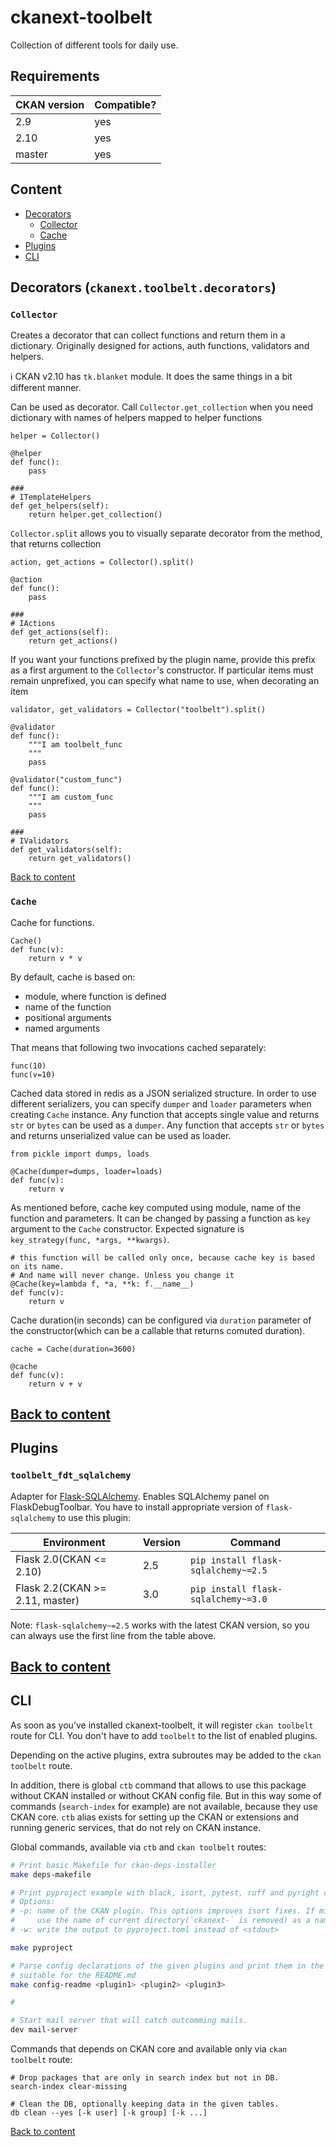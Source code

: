 # ckanext-toolbelt

Collection of different tools for daily use.


## Requirements

| CKAN version | Compatible? |
|--------------|-------------|
| 2.9          | yes         |
| 2.10         | yes         |
| master       | yes         |


## Content

* [Decorators](#decorators)
  * [Collector](#collector)
  * [Cache](#cache)
* [Plugins](#plugins)
* [CLI](#cli)


## Decorators (`ckanext.toolbelt.decorators`)

### `Collector`

Creates a decorator that can collect functions and return them in a
dictionary. Originally designed for actions, auth functions, validators and
helpers.

:information_source: CKAN v2.10 has `tk.blanket` module. It does the same
things in a bit different manner.

Can be used as decorator. Call `Collector.get_collection` when you need
dictionary with names of helpers mapped to helper functions

	helper = Collector()

	@helper
	def func():
		pass

	###
    # ITemplateHelpers
	def get_helpers(self):
		return helper.get_collection()

`Collector.split` allows you to visually separate decorator from the method,
that returns collection

	action, get_actions = Collector().split()

	@action
	def func():
		pass

	###
    # IActions
	def get_actions(self):
		return get_actions()

If you want your functions prefixed by the plugin name, provide this prefix as
a first argument to the `Collector`'s constructor. If particular items must
remain unprefixed, you can specify what name to use, when decorating an item


	validator, get_validators = Collector("toolbelt").split()

	@validator
	def func():
		"""I am toolbelt_func
		"""
		pass

	@validator("custom_func")
	def func():
		"""I am custom_func
		"""
		pass

	###
    # IValidators
	def get_validators(self):
		return get_validators()


[Back to content](#content)

### `Cache`

Cache for functions.

	Cache()
	def func(v):
	    return v * v

By default, cache is based on:

* module, where function is defined
* name of the function
* positional arguments
* named arguments

That means that following two invocations cached separately:

	func(10)
	func(v=10)

Cached data stored in redis as a JSON serialized structure. In order to use
different serializers, you can specify `dumper` and `loader` parameters when
creating `Cache` instance. Any function that accepts single value and returns
`str` or `bytes` can be used as a `dumper`. Any function that accepts `str` or
`bytes` and returns unserialized value can be used as loader.

	from pickle import dumps, loads

	@Cache(dumper=dumps, loader=loads)
	def func(v):
	    return v

As mentioned before, cache key computed using module, name of the function and
parameters. It can be changed by passing a function as `key` argument to the
`Cache` constructor. Expected signature is `key_strategy(func, *args,
**kwargs)`.

	# this function will be called only once, because cache key is based on its name.
	# And name will never change. Unless you change it
	@Cache(key=lambda f, *a, **k: f.__name__)
	def func(v):
	    return v

Cache duration(in seconds) can be configured via `duration` parameter of the
constructor(which can be a callable that returns comuted duration).

	cache = Cache(duration=3600)

	@cache
	def func(v):
	    return v + v

[Back to content](#content)
---

## Plugins

### `toolbelt_fdt_sqlalchemy`

Adapter for
[Flask-SQLAlchemy](https://flask-sqlalchemy.palletsprojects.com/en/3.0.x/). Enables
SQLAlchemy panel on FlaskDebugToolbar. You have to install appropriate version
of `flask-sqlalchemy` to use this plugin:

| Environment                     | Version | Command                             |
|---------------------------------|---------|-------------------------------------|
| Flask 2.0(CKAN <= 2.10)         | 2.5     | `pip install flask-sqlalchemy~=2.5` |
| Flask 2.2(CKAN >= 2.11, master) | 3.0     | `pip install flask-sqlalchemy~=3.0` |

Note: `flask-sqlalchemy~=2.5` works with the latest CKAN version, so you can
always use the first line from the table above.

[Back to content](#content)
---

## CLI

As soon as you've installed ckanext-toolbelt, it will register `ckan toolbelt`
route for CLI. You don't have to add `toolbelt` to the list of enabled
plugins.

Depending on the active plugins, extra subroutes may be added to the `ckan
toolbelt` route.

In addition, there is global `ctb` command that allows to use this package
without CKAN installed or without CKAN config file. But in this way some of
commands (`search-index` for example) are not available, because they use CKAN
core. `ctb` alias exists for setting up the CKAN or extensions and running
generic services, that do not rely on CKAN instance.


Global commands, available via `ctb` and `ckan toolbelt` routes:

```sh
# Print basic Makefile for ckan-deps-installer
make deps-makefile

# Print pyproject example with black, isort, pytest, ruff and pyright configuration.
# Options:
# -p: name of the CKAN plugin. This options improves isort fixes. If missing, command will
#     use the name of current directory(`ckanext-` is removed) as a name of plugin
# -w: write the output to pyproject.toml instead of <stdout>

make pyproject

# Parse config declarations of the given plugins and print them in the format,
# suitable for the README.md
make config-readme <plugin1> <plugin2> <plugin3>

#

# Start mail server that will catch outcomming mails.
dev mail-server
```

Commands that depends on CKAN core and available only via `ckan toolbelt`
route:

	# Drop packages that are only in search index but not in DB.
	search-index clear-missing

	# Clean the DB, optionally keeping data in the given tables.
	db clean --yes [-k user] [-k group] [-k ...]

[Back to content](#content)
